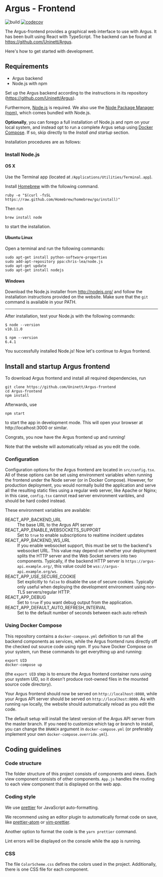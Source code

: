 # Argus - Frontend
![build](https://github.com/Uninett/Argus-frontend/workflows/Node.js%20CI/badge.svg)
[![codecov](https://codecov.io/gh/Uninett/Argus-frontend/branch/master/graph/badge.svg)](https://codecov.io/gh/Uninett/Argus-frontend)


The Argus-frontend provides a graphical web interface to use with Argus. It has been built using React with TypeScript.
The backend can be found at https://github.com/Uninett/Argus.

Here's how to get started with development.


## Requirements

- Argus backend
- Node.js with npm

Set up the Argus backend according to the instructions in its repository (https://github.com/Uninett/Argus).

Furthermore, [Node.js](http://nodejs.org/) is required. We also use the [Node Package Manager (npm)](https://www.npmjs.com/), which comes bundled with Node.js.

**Optionally**, you can forego a full installation of Node.js and npm on your local system, and instead opt to run a complete Argus setup using [Docker Compose](https://docs.docker.com/compose/). If so, skip directly to the *Install and startup* section.

Installation procedures are as follows:

### Install Node.js

#### OS X

Use the Terminal app (located at `/Applications/Utilities/Terminal.app`).

Install [Homebrew](http://brew.sh/) with the following command.

    ruby -e "$(curl -fsSL https://raw.github.com/Homebrew/homebrew/go/install)"

Then run

    brew install node

to start the installation.

#### Ubuntu Linux

Open a terminal and run the following commands:

    sudo apt-get install python-software-properties
    sudo add-apt-repository ppa:chris-lea/node.js
    sudo apt-get update
    sudo apt-get install nodejs

#### Windows

Download the Node.js installer from http://nodejs.org/ and follow the installation instructions provided on the website.
Make sure that the `git` command is available in your PATH.

---

After installation, test your Node.js with the following commands:

    $ node --version
    v10.11.0

    $ npm --version
    6.4.1

You successfully installed Node.js! Now let's continue to Argus frontend.

## Install and startup Argus frontend

To download Argus frontend and install all required dependencies, run

    git clone https://github.com/Uninett/Argus-frontend
    cd Argus-frontend
    npm install

Afterwards, use

    npm start

to start the app in development mode.
This will open your browser at http://localhost:3000 or similar.

Congrats, you now have the Argus frontend up and running!

Note that the website will automatically reload as you edit the code.

### Configuration

Configuration options for the Argus frontend are located in `src/config.tsx`. All of these options can be set using environment variables when running the frontend under the Node server (or in Docker Compose). However, for production deployment, you would normally build the application and serve all the resulting static files using a regular web server, like Apache or Nginx; in this case, `config.tsx` cannot read server environment varibles, and should be hard coded instead.

These environment variables are available:

<dl>
  <dt>REACT_APP_BACKEND_URL</dt>
  <dd>The base URL to the Argus API server</dd>

  <dt>REACT_APP_ENABLE_WEBSOCKETS_SUPPORT</dt>
  <dd>Set to <code>true</code> to enable subscriptions to realtime incident updates</dd>

  <dt>REACT_APP_BACKEND_WS_URL</dt>
  <dd>If you enable websocket support, this must be set to the backend's websocket URL. This value may depend on whether your deployment splits the HTTP server and the Web Socket servers into two components. Typically, if the backend HTTP server is <code>https://argus-api.example.org/</code>, this value could be <code>wss://argus-api.example.org/ws</code>.</dd>

  <dt>REACT_APP_USE_SECURE_COOKIE</dt>
  <dd>Set explicitly to <code>false</code> to disable the use of secure cookies. Typically only useful when deploying the development environment using non-TLS servers/regular HTTP.</dd>

  <dt>REACT_APP_DEBUG</dt>
  <dd>Set to <code>true</code> if you want debug output from the application.</dd>

  <dt>REACT_APP_DEFAULT_AUTO_REFRESH_INTERVAL</dt>
  <dd>Set to the default number of seconds between each auto refresh</dd>
</dl>


### Using Docker Compose

This repository contains a `docker-compose.yml` definition to run all the backend components as services, while the Argus frontend runs directly off the checked out source code using npm. If you have Docker Compose on your system, run these commands to get everything up and running:

    export UID
    docker-compose up

(the `export UID` step is to ensure the Argus frontend container runs using your system UID, so it doesn't produce root-owned files in the mounted source code directory).

Your Argus frontend should now be served on `http://localhost:8080`, while your Argus API server should be served on `http://localhost:8000`. As with running `npm` locally, the website should automatically reload as you edit the code.

The default setup will install the latest version of the Argus API server from the master branch. If you need to customize which tag or branch to install, you can change the `BRANCH` argument in `docker-compose.yml` (or preferably implement your own `docker-compose.override.yml`).

## Coding guidelines

### Code structure

The folder structure of this project consists of components and views.
Each view component consists of other components.
`App.js` handles the routing to each view component that is displayed on the web app.

### Coding style

We use [prettier](https://github.com/prettier/prettier) for JavaScript auto-formatting.

We recommend using an editor plugin to automatically format code on save,
like [prettier-atom](https://atom.io/packages/prettier-atom) or
[vim-prettier](https://github.com/prettier/vim-prettier).

Another option to format the code is the `yarn prettier` command.

Lint errors will be displayed on the console while the app is running.

### CSS

The file `ColorScheme.css` defines the colors used in the project.
Additionally, there is one CSS file for each component.
